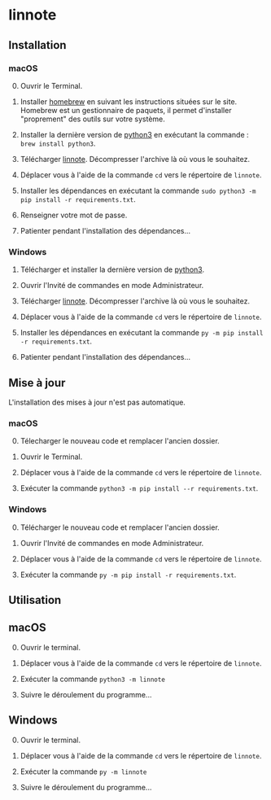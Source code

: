 # linnote

## Installation

### macOS

0. Ouvrir le Terminal.

1. Installer [homebrew](https://brew.sh/index_fr.html) en suivant les instructions situées sur le site. Homebrew est un gestionnaire de paquets, il permet d'installer "proprement" des outils sur votre système.

2. Installer la dernière version de [python3](https://python.org) en exécutant la commande : `brew install python3`.

3. Télécharger [linnote](https://github.com/natolh/linnote). Décompresser l'archive là où vous le souhaitez.

4. Déplacer vous à l'aide de la commande `cd` vers le répertoire de `linnote`.

5. Installer les dépendances en exécutant la commande `sudo python3 -m pip install -r requirements.txt`.

6. Renseigner votre mot de passe.

7. Patienter pendant l'installation des dépendances...

### Windows

1. Télécharger et installer la dernière version de [python3](https://python.org/downloads).

2. Ouvrir l'Invité de commandes en mode Administrateur.

3. Télécharger [linnote](https://github.com/natolh/linnote). Décompresser l'archive là où vous le souhaitez.

4. Déplacer vous à l'aide de la commande `cd` vers le répertoire de `linnote`.

5. Installer les dépendances en exécutant la commande `py -m pip install -r requirements.txt`.

6. Patienter pendant l'installation des dépendances...

## Mise à jour

L'installation des mises à jour n'est pas automatique.

### macOS

0. Télecharger le nouveau code et remplacer l'ancien dossier.

1. Ouvrir le Terminal.

2. Déplacer vous à l'aide de la commande `cd` vers le répertoire de `linnote`.

3. Exécuter la commande `python3 -m pip install --r requirements.txt`.

### Windows

0. Télécharger le nouveau code et remplacer l'ancien dossier.

1. Ouvrir l'Invité de commandes en mode Administrateur.

2. Déplacer vous à l'aide de la commande `cd` vers le répertoire de `linnote`.

3. Exécuter la commande `py -m pip install -r requirements.txt`.

## Utilisation

## macOS

0. Ouvrir le terminal.

1. Déplacer vous à l'aide de la commande `cd` vers le répertoire de `linnote`.

2. Exécuter la commande `python3 -m linnote`

3. Suivre le déroulement du programme...

## Windows

0. Ouvrir le terminal.

1. Déplacer vous à l'aide de la commande `cd` vers le répertoire de `linnote`.

2. Exécuter la commande `py -m linnote`

3. Suivre le déroulement du programme...
